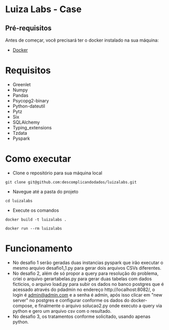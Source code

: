 # Luiza Labs - Case

## Pré-requisitos

Antes de começar, você precisará ter o docker instalado na sua máquina:

- [Docker](https://docs.docker.com/get-docker/)

# Requisitos

- Greenlet
- Numpy
- Pandas
- Psycopg2-binary
- Python-dateutil
- Pytz
- Six
- SQLAlchemy
- Typing_extensions
- Tzdata
- Pyspark

# Como executar

- Clone o repositório para sua máquina local
```
git clone git@github.com:descomplicandodados/luizalabs.git
```
- Navegue até a pasta do projeto
```
cd luizalabs
```
- Execute os comandos
```
docker build -t luizalabs .
```

```
docker run --rm luizalabs
```

# Funcionamento
- No desafio 1 serão geradas duas instancias pyspark que irão executar o mesmo arquivo desafio1_1.py para gerar dois arquivos CSVs diferentes.
- No desafio 2, além de só propor a query para resolução do problema, criei o arquivo gerartabelas.py para gerar duas tabelas com dados ficticios, o arquivo load.py para subir os dados no banco postgres  que é acessado através do pdadmin no endereço http://localhost:8082/, o login é admin@admin.com e a senha é admin, após isso clicar em "new server" no postgres e configurar conforme os dados do docker-compose, e finalmente o arquivo solucao2.py onde executo a query via python e gero um arquivo csv com o resultado.
- No desafio 3, os tratamentos conforme solicitado, usando apenas python.